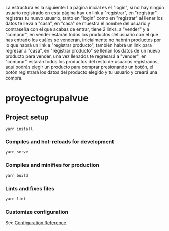 La estructura es la siguiente: La página inicial es el "login", si no hay ningún usuario registrado en esta página hay un link a "registrar", en "registrar" registras tu nuevo usuario, tanto en "login" como en "registrar" al llenar los datos te lleva a "casa", en "casa" se muestra el nombre del usuario y contraseña con el que acabas de entrar, tiene 2 links, a "vender" y a "comprar", en vender estarán todos los productos del usuario con el que has entrado los cuáles se venderán, inicialmente no habrán productos por lo que habrá un link a "registrar producto", también habrá un link para regresar a "casa", en "registrar producto" se llenan los datos de un nuevo producto para vender, una vez llenados te regresará a "vender", en "comprar" estarán todos los productos del resto de usuarios registrados, aquí podrás elegir un producto para comprar presionando un botón, el botón registrará los datos del producto elegido y tu usuario y creará una compra.

# proyectogrupalvue

## Project setup
```
yarn install
```

### Compiles and hot-reloads for development
```
yarn serve
```

### Compiles and minifies for production
```
yarn build
```

### Lints and fixes files
```
yarn lint
```

### Customize configuration
See [Configuration Reference](https://cli.vuejs.org/config/).
